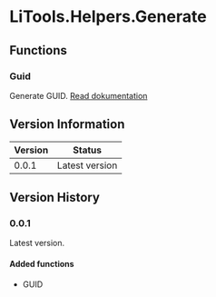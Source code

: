 # LiTools.Helpers.Generate

## Functions

### Guid

Generate GUID.
[Read dokumentation](/Documentation/LiTools.Helpers.Generate/Guid.md)

## Version Information

| Version | Status |
| --- | --- |
| 0.0.1 | Latest version |

## Version History

### 0.0.1

Latest version.

#### Added functions

* GUID
